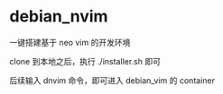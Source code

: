 # debian_nvim
一键搭建基于 neo vim 的开发环境

clone 到本地之后，执行 ./installer.sh 即可

后续输入 dnvim 命令，即可进入 debian_vim 的 container
